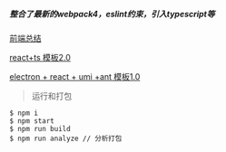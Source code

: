 ##### 整合了最新的webpack4，eslint约束，引入typescript等


[前端总结](https://github.com/qld-cf/FrontThink)

[react+ts 模板2.0](https://github.com/qld-cf/react-ts2)

[electron + react + umi +ant 模板1.0](https://github.com/qld-cf/electron-react-tpl)


> 运行和打包

```
$ npm i
$ npm start
$ npm run build
$ npm run analyze // 分析打包
```

